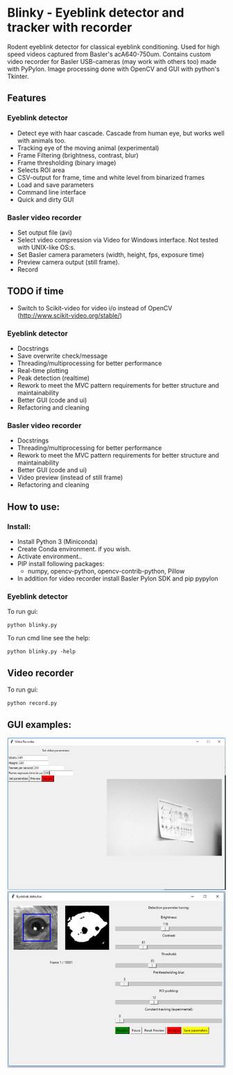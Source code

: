# Blinky - Eyeblink detector and tracker with recorder

Rodent eyeblink detector for classical eyeblink conditioning. Used for high speed videos captured from Basler's acA640-750um. Contains custom video recorder for Basler USB-cameras (may work with others too) made with PyPylon. Image processing done with OpenCV and GUI with python's Tkinter.

## Features
### Eyeblink detector
- Detect eye with haar cascade. Cascade from human eye, but works well with animals too.
- Tracking eye of the moving animal (experimental)
- Frame Filtering (brightness, contrast, blur)
- Frame thresholding (binary image)
- Selects ROI area
- CSV-output for frame, time and white level from binarized frames
- Load and save parameters
- Command line interface
- Quick and dirty GUI

### Basler video recorder
- Set output file (avi)
- Select video compression via Video for Windows interface. Not tested with UNIX-like OS:s.
- Set Basler camera parameters (width, height, fps, exposure time)
- Preview camera output (still frame).
- Record

## TODO if time

- Switch to Scikit-video for video i/o instead of OpenCV (http://www.scikit-video.org/stable/)

### Eyeblink detector
- Docstrings
- Save overwrite check/message
- Threading/multiprocessing for better performance
- Real-time plotting
- Peak detection (realtime)
- Rework to meet the MVC pattern requirements for better structure and maintainability
- Better GUI (code and ui)
- Refactoring and cleaning

### Basler video recorder
- Docstrings
- Threading/multiprocessing for better performance
- Rework to meet the MVC pattern requirements for better structure and maintainability
- Better GUI (code and ui)
- Video preview (instead of still frame)
- Refactoring and cleaning


## How to use:
### Install:
- Install Python 3 (Miniconda)
- Create Conda environment. if you wish.
- Activate environment..
- PIP install following packages:
  - numpy, opencv-python, opencv-contrib-python, Pillow
- In addition for video recorder install Basler Pylon SDK and pip pypylon

### Eyeblink detector
To run gui:
```
python blinky.py
```
To run cmd line see the help:
```
python blinky.py -help
```

## Video recorder
To run gui:
```
python record.py
```

## GUI examples:
![Video Recorder](sample_recorder.png)
![Eyeblink Detector](sample_detector.png)
